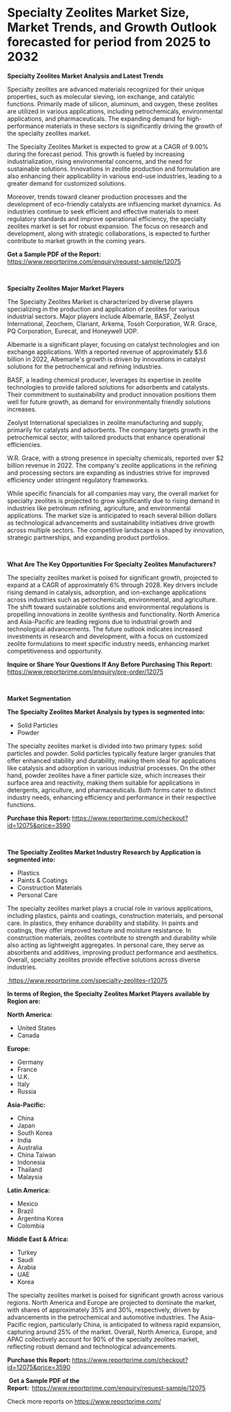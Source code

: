 <p><h1>Specialty Zeolites Market Size, Market Trends, and Growth Outlook forecasted for period from 2025 to 2032</h1></p><p><strong>Specialty Zeolites Market Analysis and Latest Trends</strong></p>
<p><p>Specialty zeolites are advanced materials recognized for their unique properties, such as molecular sieving, ion exchange, and catalytic functions. Primarily made of silicon, aluminum, and oxygen, these zeolites are utilized in various applications, including petrochemicals, environmental applications, and pharmaceuticals. The expanding demand for high-performance materials in these sectors is significantly driving the growth of the specialty zeolites market.</p><p>The Specialty Zeolites Market is expected to grow at a CAGR of 9.00% during the forecast period. This growth is fueled by increasing industrialization, rising environmental concerns, and the need for sustainable solutions. Innovations in zeolite production and formulation are also enhancing their applicability in various end-use industries, leading to a greater demand for customized solutions. </p><p>Moreover, trends toward cleaner production processes and the development of eco-friendly catalysts are influencing market dynamics. As industries continue to seek efficient and effective materials to meet regulatory standards and improve operational efficiency, the specialty zeolites market is set for robust expansion. The focus on research and development, along with strategic collaborations, is expected to further contribute to market growth in the coming years.</p></p>
<p><strong>Get a Sample PDF of the Report:&nbsp;</strong> <a href="https://www.reportprime.com/enquiry/request-sample/12075?utm_campaign=2797&utm_medium=2&utm_source=Github&utm_content=ia&utm_term=17032025&utm_id=specialty-zeolites">https://www.reportprime.com/enquiry/request-sample/12075</a></p>
<p>&nbsp;</p>
<p><strong>Specialty Zeolites Major Market Players</strong></p>
<p><p>The Specialty Zeolites Market is characterized by diverse players specializing in the production and application of zeolites for various industrial sectors. Major players include Albemarle, BASF, Zeolyst International, Zeochem, Clariant, Arkema, Tosoh Corporation, W.R. Grace, PQ Corporation, Eurecat, and Honeywell UOP.</p><p>Albemarle is a significant player, focusing on catalyst technologies and ion exchange applications. With a reported revenue of approximately $3.6 billion in 2022, Albemarle's growth is driven by innovations in catalyst solutions for the petrochemical and refining industries.</p><p>BASF, a leading chemical producer, leverages its expertise in zeolite technologies to provide tailored solutions for adsorbents and catalysts. Their commitment to sustainability and product innovation positions them well for future growth, as demand for environmentally friendly solutions increases.</p><p>Zeolyst International specializes in zeolite manufacturing and supply, primarily for catalysts and adsorbents. The company targets growth in the petrochemical sector, with tailored products that enhance operational efficiencies.</p><p>W.R. Grace, with a strong presence in specialty chemicals, reported over $2 billion revenue in 2022. The company's zeolite applications in the refining and processing sectors are expanding as industries strive for improved efficiency under stringent regulatory frameworks.</p><p>While specific financials for all companies may vary, the overall market for specialty zeolites is projected to grow significantly due to rising demand in industries like petroleum refining, agriculture, and environmental applications. The market size is anticipated to reach several billion dollars as technological advancements and sustainability initiatives drive growth across multiple sectors. The competitive landscape is shaped by innovation, strategic partnerships, and expanding product portfolios.</p></p>
<p>&nbsp;</p>
<p><strong>What Are The Key Opportunities For Specialty Zeolites Manufacturers?</strong></p>
<p><p>The specialty zeolites market is poised for significant growth, projected to expand at a CAGR of approximately 6% through 2028. Key drivers include rising demand in catalysis, adsorption, and ion-exchange applications across industries such as petrochemicals, environmental, and agriculture. The shift toward sustainable solutions and environmental regulations is propelling innovations in zeolite synthesis and functionality. North America and Asia-Pacific are leading regions due to industrial growth and technological advancements. The future outlook indicates increased investments in research and development, with a focus on customized zeolite formulations to meet specific industry needs, enhancing market competitiveness and opportunity.</p></p>
<p><strong>Inquire or Share Your Questions If Any Before Purchasing This Report:</strong> <a href="https://www.reportprime.com/enquiry/pre-order/12075?utm_campaign=2797&utm_medium=2&utm_source=Github&utm_content=ia&utm_term=17032025&utm_id=specialty-zeolites">https://www.reportprime.com/enquiry/pre-order/12075</a></p>
<p>&nbsp;</p>
<p><strong>Market Segmentation</strong></p>
<p><strong>The Specialty Zeolites Market Analysis by types is segmented into:</strong></p>
<p><ul><li>Solid Particles</li><li>Powder</li></ul></p>
<p><p>The specialty zeolites market is divided into two primary types: solid particles and powder. Solid particles typically feature larger granules that offer enhanced stability and durability, making them ideal for applications like catalysis and adsorption in various industrial processes. On the other hand, powder zeolites have a finer particle size, which increases their surface area and reactivity, making them suitable for applications in detergents, agriculture, and pharmaceuticals. Both forms cater to distinct industry needs, enhancing efficiency and performance in their respective functions.</p></p>
<p><strong>Purchase this Report:&nbsp;</strong><a href="https://www.reportprime.com/checkout?id=12075&price=3590&utm_campaign=2797&utm_medium=2&utm_source=Github&utm_content=ia&utm_term=17032025&utm_id=specialty-zeolites">https://www.reportprime.com/checkout?id=12075&price=3590</a></p>
<p>&nbsp;</p>
<p><strong>The Specialty Zeolites Market Industry Research by Application is segmented into:</strong></p>
<p><ul><li>Plastics</li><li>Paints & Coatings</li><li>Construction Materials</li><li>Personal Care</li></ul></p>
<p><p>The specialty zeolites market plays a crucial role in various applications, including plastics, paints and coatings, construction materials, and personal care. In plastics, they enhance durability and stability. In paints and coatings, they offer improved texture and moisture resistance. In construction materials, zeolites contribute to strength and durability while also acting as lightweight aggregates. In personal care, they serve as absorbents and additives, improving product performance and aesthetics. Overall, specialty zeolites provide effective solutions across diverse industries.</p></p>
<p><a href="https://www.reportprime.com/specialty-zeolites-r12075?utm_campaign=2797&utm_medium=2&utm_source=Github&utm_content=ia&utm_term=17032025&utm_id=specialty-zeolites">&nbsp;https://www.reportprime.com/specialty-zeolites-r12075</a></p>
<p><strong>In terms of Region, the Specialty Zeolites Market Players available by Region are:</strong></p>
<p>
    <p> <strong> North America: </strong>
        <ul>
            <li>United States</li>
            <li>Canada</li>
        </ul>
        </p> 
    <p> <strong> Europe: </strong>
        <ul>
            <li>Germany</li>
            <li>France</li>
            <li>U.K.</li>
            <li>Italy</li>
            <li>Russia</li>
        </ul>
        </p> 
    <p> <strong> Asia-Pacific: </strong>
        <ul>
            <li>China</li>
            <li>Japan</li>
            <li>South Korea</li>
            <li>India</li>
            <li>Australia</li>
            <li>China Taiwan</li>
            <li>Indonesia</li>
            <li>Thailand</li>
            <li>Malaysia</li>
        </ul>
        </p> 
    <p> <strong> Latin America: </strong>
        <ul>
            <li>Mexico</li>
            <li>Brazil</li>
            <li>Argentina Korea</li>
            <li>Colombia</li>
        </ul>
        </p> 
    <p> <strong> Middle East & Africa: </strong>
        <ul>
            <li>Turkey</li>
            <li>Saudi</li>
            <li>Arabia</li>
            <li>UAE</li>
            <li>Korea</li>
        </ul>
    </p>
    </p>
<p><p>The specialty zeolites market is poised for significant growth across various regions. North America and Europe are projected to dominate the market, with shares of approximately 35% and 30%, respectively, driven by advancements in the petrochemical and automotive industries. The Asia-Pacific region, particularly China, is anticipated to witness rapid expansion, capturing around 25% of the market. Overall, North America, Europe, and APAC collectively account for 90% of the specialty zeolites market, reflecting robust demand and technological advancements.</p></p>
<p><strong>Purchase this Report: </strong><a href="https://www.reportprime.com/checkout?id=12075&price=3590&utm_campaign=2797&utm_medium=2&utm_source=Github&utm_content=ia&utm_term=17032025&utm_id=specialty-zeolites">https://www.reportprime.com/checkout?id=12075&price=3590</a></p>
<p>&nbsp;<strong>Get a Sample PDF of the Report:&nbsp;&nbsp;</strong><a href="https://www.reportprime.com/enquiry/request-sample/12075?utm_campaign=2797&utm_medium=2&utm_source=Github&utm_content=ia&utm_term=17032025&utm_id=specialty-zeolites">https://www.reportprime.com/enquiry/request-sample/12075</a></p>
<p><strong></strong></p>
<p>Check more reports on <a href="https://www.reportprime.com/?utm_campaign=2797&utm_medium=2&utm_source=Github&utm_content=ia&utm_term=17032025&utm_id=specialty-zeolites">https://www.reportprime.com/</a></p>